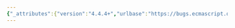 ```yaml
---
{"_attributes":{"version":"4.4.4+","urlbase":"https://bugs.ecmascript.org/","maintainer":"dherman@mozilla.com"},"bug":{"bug_id":116,"creation_ts":"2011-07-01 06:22:00 -0700","short_desc":"Spec should say: Non-configurable properties MUST not disappear","delta_ts":"2015-02-19 19:10:57 -0800","product":"Draft for 6th Edition","component":"normative change from ES5.x","version":"Initial draft July 12, 2011","rep_platform":"All","op_sys":"All","bug_status":"RESOLVED","resolution":"FIXED","bug_file_loc":"https://mail.mozilla.org/pipermail/es5-discuss/2011-July/004003.html","priority":"High","bug_severity":"enhancement","everconfirmed":true,"reporter":{"uid":"erights","name":"Mark S. Miller"},"assigned_to":{"uid":"allen","name":"Allen Wirfs-Brock"},"cc":"brendan","long_desc":[{"commentid":249,"comment_count":0,"who":{"uid":"erights","name":"Mark S. Miller"},"bug_when":"2011-07-01 06:22:02 -0700","thetext":"The problem isn't limited to the internal [[Delete]] method. The real constraint is that the spec should say (or clearly imply) that Non-configurable properties MUST not disappear.\n\n\n\nExcerpted from https://mail.mozilla.org/pipermail/es5-discuss/2011-July/004003.html\n\n\nOn Sun, Jun 19, 2011 at 4:36 AM, David Bruant <david.bruant@labri.fr> wrote:\n[...]\nES5.1 11.4.1 the delete operator \"In addition, if a delete operator occurs within strict mode code and the property to be deleted has the attribute { [[Configurable]]: false }, a TypeError exception is thrown.\"\nAn exception is thrown, however, nothing is said on the destiny of the property. Has it been deleted anyways? One can assume not, but the spec leaves it implicit.\n\n\nOn Jun 28, 2011, at 9:59 AM, Mark S. Miller wrote:\n[...]\nIf the spec nowhere states this explicitly, I would consider it a spec bug to be added to the errata. The intent is clearly that the property not disappear in this circumstance.\n\n\nOn Fri, Jul 1, 2011 at 7:01 AM, Allen Wirfs-Brock <allen@wirfs-brock.com> wrote:\n[...]\nIf it was desired to forbid the implementation of a version of [[Delete]] that ignores the configurable attribute then that restriction should have been stated in section 8.6.2.  It isn't there and I don't specifically recall it ever being discussed. Because of this I see this more as a change request then a bug that should be listed in the errata.\n\nIf you think such a restriction should be placed on all implementations of [[Delete]] then I suggest that you file a \"normative change from ES5.x\" bug against the next edition [...]"},{"commentid":251,"comment_count":1,"who":{"uid":"brendan","name":"Brendan Eich"},"bug_when":"2011-07-01 14:08:41 -0700","thetext":"8.12.7 seems complete and unambiguous:\n\n8.12.7 [[Delete]] (P, Throw)\n\nWhen the [[Delete]] internal method of O is called with property name P and the Boolean flag Throw, the following steps are taken:\n\n1. Let desc be the result of calling the [[GetOwnProperty]] internal method of O with property name P.\n2. If desc is undefined, then return true.\n3. If desc.[[Configurable]] is true, then\na. Remove the own property with name P from O.\nb. Return true.\n4. Else if Throw, then throw a TypeError exception.\n5. Return false\n\nTo back it up in general, ES5.1 5.2 last paragraph says:\n\n> If an algorithm is defined to “throw an exception”, execution of the algorithmis terminated and no result is returned. The calling algorithms are also terminated, until an algorithm step is reached that explicitly deals with the exception, using terminology such as “If an exception was thrown…”. Once such an algorithm step has been encountered the exception is no longer considered to have occurred.\n\nAllen's point about a for-all-[[Delete]]-implementations restriction requiring new normative spec language seems on target.\n\n/be"},{"commentid":12495,"comment_count":2,"who":{"uid":"allen","name":"Allen Wirfs-Brock"},"bug_when":"2015-02-12 16:11:44 -0800","thetext":"Fixed in rev34 editor's draft\n\nadded a paragraph to 6.1.7.3 covering this:\n\nAn implementation must not allow these invariants to be circumvented in any manner such as by providing alternative interfaces that implement the functionality of the essential internal methods without enforcing their invariants."},{"commentid":13068,"comment_count":3,"who":{"uid":"allen","name":"Allen Wirfs-Brock"},"bug_when":"2015-02-19 19:10:57 -0800","thetext":"fixed in rev34"}]}}
---
```

